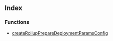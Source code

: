 ## Index

### Functions

- [createRollupPrepareDeploymentParamsConfig](functions/createRollupPrepareDeploymentParamsConfig.md)
